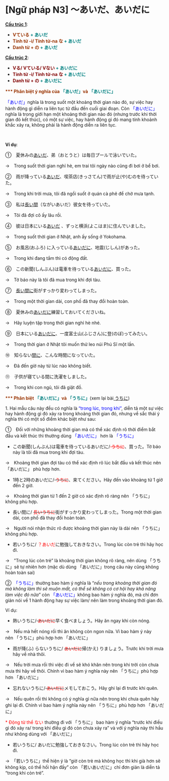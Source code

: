 # [Ngữ pháp N3] ～あいだ、あいだに
<div class="entry-content">
<p><span style="text-decoration: underline;"><strong>Cấu trúc 1</strong></span>:</p>
<ul>
<li><strong><span style="color: #008080;"><span style="color: #993300;">Vている</span> + あいだ</span></strong></li>
<li><strong><span style="color: #008080;"><span style="color: #993300;">Tính từ -i/ Tính từ-na な</span> + あいだ</span></strong></li>
<li><strong><span style="color: #008080;"><span style="color: #993300;">Danh từ + の</span> + あいだ</span></strong></li>
</ul>
<p><span style="text-decoration: underline;"><strong>Cấu trúc 2</strong></span>:</p>
<ul>
<li><strong><span style="color: #008080;"><span style="color: #800000;">Vる/ Vている/ Vない</span> + あいだに</span></strong></li>
<li><strong><span style="color: #008080;"><span style="color: #800000;">Tính từ -i/ Tính từ-na な</span> + あいだに</span></strong></li>
<li><strong><span style="color: #008080;"><span style="color: #800000;">Danh từ + の</span> + あいだに</span></strong></li>
</ul>
<p><strong><span style="color: #993300;">*** Phân biệt ý nghĩa của <span style="color: #008080;">「あいだ」</span>và <span style="color: #008080;">「あいだに」</span></span></strong></p>
<p><span style="color: #0000ff;">「あいだ」</span>nghĩa là trong suốt một khoảng thời gian nào đó, sự việc hay hành động gì diễn ra liên tục từ đầu đến cuối giai đoạn. Còn <span style="color: #0000ff;">「あいだに」</span>nghĩa là trong giới hạn một khoảng thời gian nào đó (nhưng trước khi thời gian đó kết thúc), có một sự việc, hay hành động gì đó mang tính khoảnh khắc xảy ra, không phải là hành động diễn ra liên tục.</p>

<br/>
</p>
<p><strong>Ví dụ</strong>:</p>
<p>①　夏休みの<span style="text-decoration: underline;">あいだ</span>、弟（おとうと）は毎日プールで泳いでいた。</p>
<p>→　Trong suốt thời gian nghỉ hè, em trai tôi ngày nào cũng đi bơi ở bể bơi.</p>
<p>②　雨が降っている<span style="text-decoration: underline;">あいだ</span>、喫茶店(きっさてん)で雨が止(や)むのを待っていた。</p>
<p>→　Trong khi trời mưa, tôi đã ngồi suốt ở quán cà phê để chờ mưa tạnh.</p>
<p>③　私は<span style="text-decoration: underline;">長い間</span>（ながいあいだ）彼女を待っていた。</p>
<p>→　Tôi đã đợi cô ấy lâu rồi.</p>
<p>④　彼は日本にいる<span style="text-decoration: underline;">あいだ</span> 、ずっと横浜(よこはま)に住んでいました。</p>
<p>→　Trong suốt thời gian ở Nhật, anh ấy sống ở Yokohama.</p>
<p>⑤　お風呂(おふろ) に入っている<span style="text-decoration: underline;">あいだに</span>、地震(じしん)があった。</p>
<p>→　Trong khi đang tắm thì có động đất.</p>
<p>⑥　この新聞(しんぶん)は電車を待っている<span style="text-decoration: underline;">あいだに</span>、買った。</p>
<p>→　Tờ báo này là tôi đã mua trong khi đợi tàu.</p>
<p>⑦　<span style="text-decoration: underline;">長い間に</span>街がすっかり変わってしまった。</p>
<p>→　Trong một thời gian dài, con phố đã thay đổi hoàn toàn.</p>
<p>⑧　夏休みの<span style="text-decoration: underline;">あいだに</span>練習しておいてくださいね。</p>
<p>→　Hãy luyện tập trong thời gian nghỉ hè nhé.</p>
<p>⑨　日本にいる<span style="text-decoration: underline;">あいだに</span>、一度富士山(ふじさん)に登(のぼ)ってみたい。</p>
<p>→　Trong thời gian ở Nhật tôi muốn thử leo núi Phú Sĩ một lần.</p>
<p>⑩　知らない<span style="text-decoration: underline;">間に</span>、こんな時間になっていた。</p>
<p>→　Đã đến giờ này từ lúc nào không biết.</p>
<p>⑪　子供が寝ている間に洗濯をしました。</p>
<p>→　Trong khi con ngủ, tôi đã giặt đồ.</p>
<p><strong><span style="color: #993300;">*** Phân biệt <span style="color: #008080;">「あいだに」</span>và <span style="color: #008080;">「うちに」</span></span></strong>(xem lại bài<a href="https://bikae.net/ngu-phap/ngu-phap-n3-uchi-ni/" target="_blank"> うちに</a>)</p>
<p>1. Hai mẫu câu này đều có nghĩa là <span style="color: #0000ff;">“trong lúc, trong khi”</span>, diễn tả một sự việc hay hành động gì đó xảy ra trong khoảng thời gian đó, nhưng về sắc thái ý nghĩa thì có một số điểm khác biệt như sau:</p>
<p>①　Đối với những khoảng thời gian mà có thể xác định rõ thời điểm bắt đầu và kết thúc thì thường dùng <span style="color: #0000ff;">「あいだに」</span> hơn là <span style="color: #0000ff;">「うちに」</span></p>
<ul>
<li>この新聞(しんぶん)は電車を待っているあいだに/<span style="color: #ff0000;"><del> うちに</del></span>、買った。Tờ báo này là tôi đã mua trong khi đợi tàu.</li>
</ul>
<p>→　Khoảng thời gian đợi tàu có thể xác định rõ lúc bắt đầu và kết thúc nên 「あいだに」 phù hợp hơn.</p>
<ul>
<li>1時と2時のあいだに/<del><span style="color: #ff0000;"> うちに</span></del>、来てください。Hãy đến vào khoảng từ 1 giờ đến 2 giờ.</li>
</ul>
<p>→　Khoảng thời gian từ 1 đến 2 giờ có xác định rõ ràng nên 「うちに」 không phù hợp.</p>
<ul>
<li>長い間に/ <del><span style="color: #ff0000;">長いうちに</span></del>街がすっかり変わってしまった。Trong một thời gian dài, con phố đã thay đổi hoàn toàn.</li>
</ul>
<p>→　Người nói nhận thức rõ được khoảng thời gian này là dài nên 「うちに」 không phù hợp.</p>
<ul>
<li>若いうちに/ <span style="color: #ff0000;">？あいだ</span>に勉強しておきなさい。Trong lúc còn trẻ thì hãy học đi.</li>
</ul>
<p>→　”Trong lúc còn trẻ” là khoảng thời gian không rõ ràng, nên dùng 「うちに」sẽ tự nhiên hơn (mặc dù dùng 「あいだに」trong câu này cũng không hoàn toàn sai)</p>
<p>②　<span style="color: #0000ff;">「うちに」</span>thường bao hàm ý nghĩa là “<em>nếu trong khoảng thời gian đó mà không làm thì sẽ muộn mất, có thể sẽ không có cơ hội hay khả năng làm việc đó nữa</em>” còn <span style="color: #0000ff;">「あいだに」</span>không bao hàm ý nghĩa đó, mà chỉ đơn giản nói về 1 hành động hay sự việc làm/ nên làm trong khoảng thời gian đó.</p>
<p>Ví dụ:</p>
<ul>
<li>熱いうちに/<del><span style="color: #ff0000;"> あいだに</span></del>早く食べましょう。Hãy ăn ngay khi còn nóng.</li>
</ul>
<p>→　Nếu mà hết nóng rồi thì ăn không còn ngon nữa. Vì bao hàm ý này nên 「うちに」phù hợp hơn 「あいだに」</p>
<ul>
<li>雨が降(ふ) らないうちに/ <del><span style="color: #ff0000;">あいだに</span></del>帰(かえ) りましょう。Trước khi trời mưa hãy về nhà thôi.</li>
</ul>
<p>→　Nếu trời mưa rồi thì việc đi về sẽ khó khăn nên trong khi trời còn chưa mưa thì hãy về thôi. Chính vì bao hàm ý nghĩa này nên 「うちに」phù hợp hơn 「あいだに」</p>
<ul>
<li>忘れないうちに/<del><span style="color: #ff0000;"> あいだに</span></del>メモしておこう。Hãy ghi lại đi trước khi quên.</li>
</ul>
<p>→　Nếu quên rồi thì không có ý nghĩa gì nữa nên trong khi chưa quên hãy ghi lại đi. Chính vì bao hàm ý nghĩa này nên 「うちに」phù hợp hơn 「あいだに」</p>
<p><span style="color: #ff0000;">*</span> <span style="color: #ff0000;">Động từ thể ない</span> thường đi với 「うちに」 bao hàm ý nghĩa “trước khi điều gì đó xảy ra/ trong khi điều gì đó còn chưa xảy ra” và với ý nghĩa này thì hầu như không dùng với 「あいだに」</p>
<ul>
<li>若いうちに/ あいだに勉強しておきなさい。Trong lúc còn trẻ thì hãy học đi.</li>
</ul>
<p>→　「若いうちに」thể hiện ý là “giờ còn trẻ mà không học thì khi già hơn sẽ không kịp, có thể hối hận đấy” còn 「若いあいだに」chỉ đơn giản là diễn tả “trong khi còn trẻ”.</p>

</div>